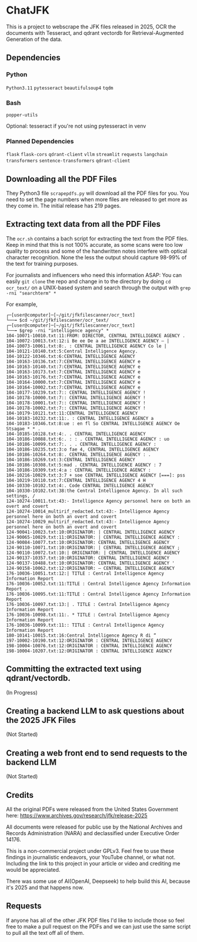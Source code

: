 # ChatJFK
This is a project to webscrape the JFK files released in 2025, OCR the documents with Tesseract, and qdrant vectordb for Retrieval-Augmented Generation of the data.

## Dependencies
### Python
`Python3.11` `pytesseract` `beautifulsoup4` `tqdm`

### Bash
`popper-utils`

Optional: tesseract if you're not using pytesseract in venv

### Planned Dependencies

`flask` `flask-cors` `qdrant-client` `vllm` `streamlit` `requests` `langchain` `transformers` `sentence-transformers` `qdrant-client`

## Downloading all the PDF Files 
They Python3 file `scrapepdfs.py` will download all the PDF files for you. You need to set the page numbers when more files are released to get more as they come in. The initial release has 219 pages. 

## Extracting text data from all the PDF Files 
The `ocr.sh` contains a bach script for extracting the text from the PDF files. Keep in mind that this is not 100% accurate, as some scans were too low quality to process and some of the handwritten notes interfere with optical character recognition. None the less the output should capture 98-99% of the text for training purposes.

For journalists and influencers who need this information ASAP: You can easily `git clone` the repo and change in to the directory by doing `cd ocr_text/` on a UNIX-based system and search through the output with `grep -rni "searchterm" *` 

For example, 
```
┌─[user@computer]─[~/git/jfkfilescanner/ocr_text]
└──╼ $cd ~/git/jfkfilescanner/ocr_text/
┌─[user@computer]─[~/git/jfkfilescanner/ocr_text]
└──╼ $grep -rni "intelligence agency" *
104-10071-10010.txt:11:FROM: DIRECTOR, CENTRAL INTELLIGENCE AGENCY .
104-10072-10013.txt:12:i Be ee De a ae INTELLIGENCE AGENCY — |
104-10073-10061.txt:8:. : CENTRAL INTELLIGENCE AGENCY Co le |
104-10121-10140.txt:5:Central Intelligence Agency.
104-10122-10346.txt:6:CENTRAL INTELLIGENCE AGENCY
104-10163-10136.txt:7:CENTRAL INTELLIGENCE AGENCY e
104-10163-10140.txt:7:CENTRAL INTELLIGENCE AGENCY e
104-10163-10173.txt:7:CENTRAL INTELLIGENCE AGENCY e
104-10163-10176.txt:7:CENTRAL INTELLIGENCE AGENCY e
104-10164-10000.txt:7:CENTRAL INTELLIGENCE AGENCY e
104-10164-10002.txt:7:CENTRAL INTELLIGENCE AGENCY e
104-10177-10239.txt:7:: CENTRAL INTELLIGENCE AGENCY !
104-10178-10000.txt:7:: CENTRAL INTELLIGENCE AGENCY !
104-10178-10001.txt:7:: CENTRAL INTELLIGENCE AGENCY !
104-10178-10002.txt:7:: CENTRAL INTELLIGENCE AGENCY !
104-10179-10121.txt:11:CENTRAL INTELLIGENCE AGENCY
104-10183-10232.txt:11:. : CENTRAL INTELLIGENCE AGENCY a
104-10183-10346.txt:8:ue : en fl So CENTRAL INTELLIGENCE AGENCY Oe Stsagae * * .
104-10185-10128.txt:4:. . CENTRAL INTELLIGENCE AGENCY
104-10186-10088.txt:6:. : : . CENTRAL INTELLIGENCE AGENCY : uo
104-10186-10099.txt:7:. . . CENTRAL INTELLIGENCE AGENCY :
104-10186-10235.txt:3:o fae 4, CENTRAL INTELLIGENCE AGENCY
104-10186-10264.txt:8:. CENTRAL INTELLIGENCE AGENCY : .
104-10186-10269.txt:3:CENTRAL INTELLIGENCE AGENCY
104-10186-10308.txt:5:mad . CENTRAL INTELLIGENCE AGENCY : 7
104-10186-10309.txt:4:a : CENTRAL INTELLIGENCE AGENCY :
104-10216-10029.txt:3:7 + soe CENTRAL INTELLIGENCE AGENCY [===]: pss
104-10219-10110.txt:7:CENTRAL INTELLIGENCE AGENCY 4 H
104-10330-10102.txt:4:. Code CENTRAL INTELLIGENCE AGENCY
104-10330-10102.txt:38:the Central Intelligence Agency. In all such settings, /
124-10274-10011.txt:43:- Intelligence Agency personnel here on both an overt and covert
124-10274-10014_multirif_redacted.txt:43:- Intelligence Agency personnel here on both an overt and covert
124-10274-10029_multirif_redacted.txt:43:- Intelligence Agency personnel here on both an overt and covert
124-90041-10023.txt:10:ORIGINATOR: | CENTRAL INTELLIGENCE AGENCY
124-90065-10029.txt:11:ORIGINATOR: | CENTRAL INTELLIGENCE AGENCY :
124-90084-10077.txt:10:ORIGINATOR: CENTRAL INTELLIGENCE AGENCY
124-90110-10071.txt:10:ORIGINATOR: | CENTRAL INTELLIGENCE AGENCY ;
124-90110-10072.txt:10:| ORIGINATOR: | CENTRAL INTELLIGENCE AGENCY
124-90137-10357.txt:10:ORIGINATOR: CENTRAL INTELLIGENCE AGENCY
124-90137-10488.txt:10:ORIGINATOR: CENTRAL INTELLIGENCE AGENCY '
124-90158-10062.txt:12:ORIGINATOR: — CENTRAL INTELLIGENCE AGENCY
176-10036-10051.txt:12:| TITLE : Central Intelligence Agency Information Report
176-10036-10052.txt:11:TITLE : Central Intelligence Agency Information Report .
176-10036-10095.txt:11:TITLE : Central Intelligence Agency Information Report
176-10036-10097.txt:13:| . TITLE : Central Intelligence Agency Information Report
176-10036-10098.txt:11:. * TITLE : Central Intelligence Agency Information Report
176-10036-10099.txt:11:: TITLE : Central Intelligence Agency Information Report
180-10141-10015.txt:16:Central Intelligence Agency R di “
197-10002-10190.txt:12:ORIGINATOR : CENTRAL INTELLIGENCE AGENCY
198-10004-10076.txt:12:ORIGINATOR : CENTRAL INTELLIGENCE AGENCY
198-10004-10207.txt:12:ORIGINATOR : CENTRAL INTELLIGENCE AGENCY
```

## Committing the extracted text using qdrant/vectordb. 
(In Progress)

## Creating a backend LLM to ask questions about the 2025 JFK Files 
(Not Started)

## Creating a web front end to send requests to the backend LLM
(Not Started)

## Credits
All the original PDFs were released from the United States Government here: 
https://www.archives.gov/research/jfk/release-2025

All documents were released for public use by the National Archives and Records Administration (NARA) and declassified under Executive Order 14176. 

This is a non-commercial project under GPLv3. Feel free to use these findings in journalistic endeavors, your YouTube channel, or what not. Including the link to this project in your article or video and crediting me would be appreciated. 

There was some use of AI(OpenAI, Deepseek) to help build this AI, because it's 2025 and that happens now.

## Requests
If anyone has all of the other JFK PDF files I'd like to include those so feel free to make a pull request on the PDFs and we can just use the same script to pull all the text off all of them. 
